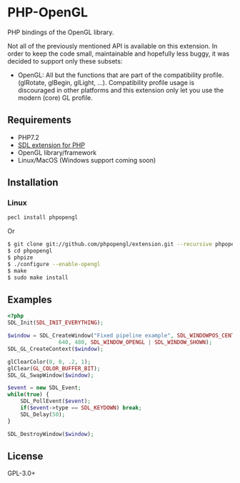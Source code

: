 
# PHP-OpenGL

PHP bindings of the OpenGL library.

Not all of the previously mentioned API is available on this extension. In order to keep the code small, maintainable and hopefully less buggy, it was decided to support only these subsets:

- OpenGL: All but the functions that are part of the compatibility profile. (glRotate, glBegin, glLight, ...). Compatibility profile usage is discouraged in other platforms and this extension only let you use the modern (core) GL profile. 

## Requirements

- PHP7.2
- [SDL extension for PHP](https://github.com/Ponup/phpsdl)
- OpenGL library/framework
- Linux/MacOS (Windows support coming soon)

## Installation

### Linux

```bash
pecl install phpopengl
```

Or

```bash
$ git clone git://github.com/phpopengl/extension.git --recursive phpopengl
$ cd phpopengl
$ phpize
$ ./configure --enable-opengl
$ make
$ sudo make install
```

## Examples

```php
<?php
SDL_Init(SDL_INIT_EVERYTHING);

$window = SDL_CreateWindow("Fixed pipeline example", SDL_WINDOWPOS_CENTERED, SDL_WINDOWPOS_CENTERED,                
                640, 480, SDL_WINDOW_OPENGL | SDL_WINDOW_SHOWN);                                                                                               
SDL_GL_CreateContext($window);    

glClearColor(0, 0, .2, 1); 
glClear(GL_COLOR_BUFFER_BIT);
SDL_GL_SwapWindow($window);

$event = new SDL_Event;
while(true) {
	SDL_PollEvent($event);
	if($event->type == SDL_KEYDOWN) break;
	SDL_Delay(50);
}

SDL_DestroyWindow($window);
```

## License

GPL-3.0+

